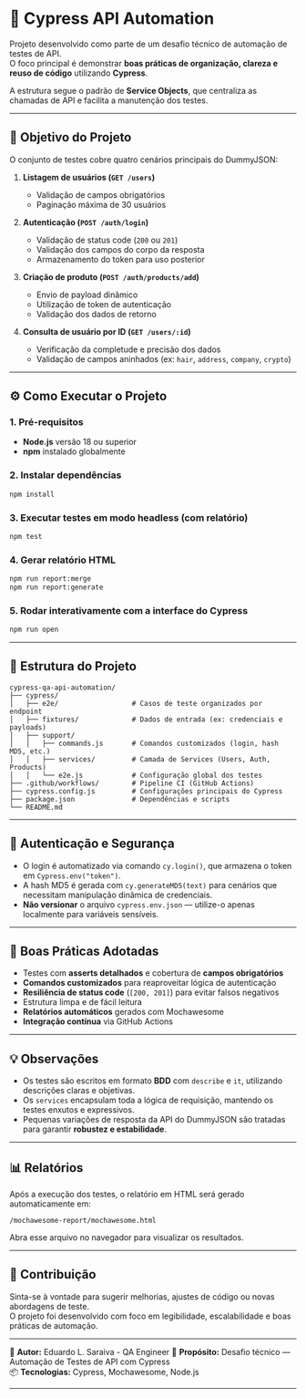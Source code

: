 # 🚀 Cypress API Automation

Projeto desenvolvido como parte de um desafio técnico de automação de testes de API.  
O foco principal é demonstrar **boas práticas de organização, clareza e reuso de código** utilizando **Cypress**.

A estrutura segue o padrão de **Service Objects**, que centraliza as chamadas de API e facilita a manutenção dos testes.

---

## 🧩 Objetivo do Projeto

O conjunto de testes cobre quatro cenários principais do DummyJSON:

1. **Listagem de usuários (`GET /users`)**  
   - Validação de campos obrigatórios  
   - Paginação máxima de 30 usuários  

2. **Autenticação (`POST /auth/login`)**  
   - Validação de status code (`200` ou `201`)  
   - Validação dos campos do corpo da resposta  
   - Armazenamento do token para uso posterior  

3. **Criação de produto (`POST /auth/products/add`)**  
   - Envio de payload dinâmico  
   - Utilização de token de autenticação  
   - Validação dos dados de retorno  

4. **Consulta de usuário por ID (`GET /users/:id`)**  
   - Verificação da completude e precisão dos dados  
   - Validação de campos aninhados (ex: `hair`, `address`, `company`, `crypto`)  

---

## ⚙️ Como Executar o Projeto

### 1. Pré-requisitos

- **Node.js** versão 18 ou superior  
- **npm** instalado globalmente  

### 2. Instalar dependências

```bash
npm install
```

### 3. Executar testes em modo headless (com relatório)

```bash
npm test
```

### 4. Gerar relatório HTML

```bash
npm run report:merge
npm run report:generate
```

### 5. Rodar interativamente com a interface do Cypress

```bash
npm run open
```

---

## 📁 Estrutura do Projeto

```
cypress-qa-api-automation/
├── cypress/
│   ├── e2e/                  # Casos de teste organizados por endpoint
│   ├── fixtures/             # Dados de entrada (ex: credenciais e payloads)
│   ├── support/
│   │   ├── commands.js       # Comandos customizados (login, hash MD5, etc.)
│   │   ├── services/         # Camada de Services (Users, Auth, Products)
│   │   └── e2e.js            # Configuração global dos testes
├── .github/workflows/        # Pipeline CI (GitHub Actions)
├── cypress.config.js         # Configurações principais do Cypress
├── package.json              # Dependências e scripts
└── README.md
```

---

## 🔐 Autenticação e Segurança

- O login é automatizado via comando `cy.login()`, que armazena o token em `Cypress.env("token")`.  
- A hash MD5 é gerada com `cy.generateMD5(text)` para cenários que necessitam manipulação dinâmica de credenciais.  
- **Não versionar** o arquivo `cypress.env.json` — utilize-o apenas localmente para variáveis sensíveis.  

---

## 🧠 Boas Práticas Adotadas

- Testes com **asserts detalhados** e cobertura de **campos obrigatórios**  
- **Comandos customizados** para reaproveitar lógica de autenticação  
- **Resiliência de status code** (`[200, 201]`) para evitar falsos negativos  
- Estrutura limpa e de fácil leitura  
- **Relatórios automáticos** gerados com Mochawesome  
- **Integração contínua** via GitHub Actions  

---

## 💡 Observações

- Os testes são escritos em formato **BDD** com `describe` e `it`, utilizando descrições claras e objetivas.  
- Os `services` encapsulam toda a lógica de requisição, mantendo os testes enxutos e expressivos.  
- Pequenas variações de resposta da API do DummyJSON são tratadas para garantir **robustez e estabilidade**.  

---

## 📊 Relatórios

Após a execução dos testes, o relatório em HTML será gerado automaticamente em:

```
/mochawesome-report/mochawesome.html
```

Abra esse arquivo no navegador para visualizar os resultados.

---

## 🤝 Contribuição

Sinta-se à vontade para sugerir melhorias, ajustes de código ou novas abordagens de teste.  
O projeto foi desenvolvido com foco em legibilidade, escalabilidade e boas práticas de automação.

---

🧾 **Autor:** Eduardo L. Saraiva - QA Engineer 
📅 **Propósito:** Desafio técnico — Automação de Testes de API com Cypress  
📦 **Tecnologias:** Cypress, Mochawesome, Node.js  

---

